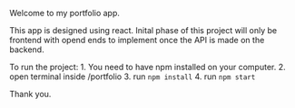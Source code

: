 Welcome to my portfolio app.

This app is designed using react.
Inital phase of this project will only be frontend with opend ends to implement once the API is made on the backend.


To run the project:
    1. You need to have npm installed on your computer.
    2. open terminal inside /portfolio
    3. run `npm install`
    4. run `npm start`

Thank you.